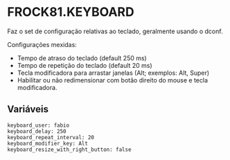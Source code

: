 # FROCK81.KEYBOARD

Faz o set de configuração relativas ao teclado, geralmente usando o dconf.

Configurações mexidas:

- Tempo de atraso do teclado (default 250 ms)
- Tempo de repetição do teclado (default 20 ms)
- Tecla modificadora para arrastar janelas (Alt; exemplos: Alt, Super)
- Habilitar ou não redimensionar com botão direito do mouse e tecla modificadora.

## Variáveis

```
keyboard_user: fabio
keyboard_delay: 250
keyboard_repeat_interval: 20
keyboard_modifier_key: Alt
keyboard_resize_with_right_button: false
```

